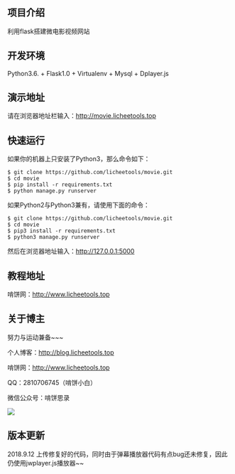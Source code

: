 ## 项目介绍
利用flask搭建微电影视频网站
## 开发环境
Python3.6. + Flask1.0 + Virtualenv + Mysql + Dplayer.js
## 演示地址
请在浏览器地址栏输入：http://movie.licheetools.top
## 快速运行
如果你的机器上只安装了Python3，那么命令如下：
```
$ git clone https://github.com/licheetools/movie.git
$ cd movie
$ pip install -r requirements.txt
$ python manage.py runserver
```
如果Python2与Python3兼有，请使用下面的命令：
```
$ git clone https://github.com/licheetools/movie.git
$ cd movie
$ pip3 install -r requirements.txt
$ python3 manage.py runserver
```
然后在浏览器地址输入：http://127.0.0.1:5000
## 教程地址
啃饼网：http://www.licheetools.top
## 关于博主
努力与运动兼备~~~

个人博客：http://blog.licheetools.top

啃饼网：http://www.licheetools.top

QQ：2810706745（啃饼小白）

微信公众号：啃饼思录

 ![](http://upload-images.jianshu.io/upload_images/8964398-e5729d3e50344ba3.jpg?imageMogr2/auto-orient/strip%7CimageView2/2/w/1240)
 
 ## 版本更新
 2018.9.12 上传修复好的代码，同时由于弹幕播放器代码有点bug还未修复，因此仍使用jwplayer.js播放器~~
